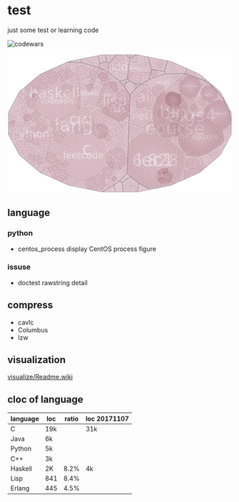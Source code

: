 # test
just some test or learning code

![codewars](https://www.codewars.com/users/liuyang1/badges/large)

![struct](img/struct_voronoi_treemap.png)

## language
### python
* centos_process    display CentOS process figure

### issuse
* doctest           rawstring detail

## compress
* cavlc
* Columbus
* lzw

## visualization
[visualize/Readme.wiki](visualize/Readme.wiki)

## cloc of language

| language | loc | ratio | loc 20171107 |
|----------|-----|-------|--------------|
| C        | 19k |       | 31k          |
| Java     | 6k  |       |              |
| Python   | 5k  |       |              |
| C++      | 3k  |       |              |
| Haskell  | 2K  | 8.2%  | 4k           |
| Lisp     | 841 | 8.4%  |              |
| Erlang   | 445 | 4.5%  |              |
